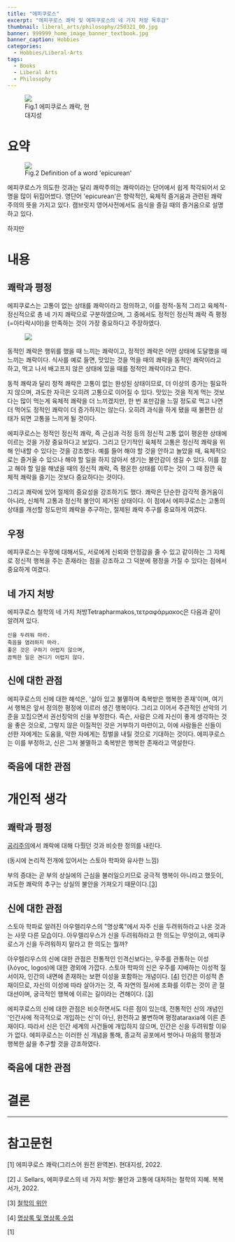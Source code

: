 ```yaml
---
title: "에피쿠로스"
excerpt: "에피쿠로스 쾌락 및 에피쿠로스의 네 가지 처방 독후감"
thumbnail: liberal_arts/philosophy/250321_00.jpg
banner: 999999_home_image_banner_textbook.jpg
banner_caption: Hobbies
categories:
  - Hobbies/Liberal-Arts
tags:
  - Books
  - Liberal Arts
  - Philosophy
---
```


<figure class="align-center" style="width: 30%">
  <a href="{{ site.url }}{{ site.baseurl }}/assets/images/liberal_arts/philosophy/250321_00.jpg">
  <img src="{{ site.url }}{{ site.baseurl }}/assets/images/liberal_arts/philosophy/250321_00.jpg">
  </a>
  <figcaption>
  Fig.1 에피쿠로스 쾌락, 현대지성
  </figcaption>
</figure>

# 요약

<figure class="align-center" style="width: 70%">
  <a href="{{ site.url }}{{ site.baseurl }}/assets/images/liberal_arts/philosophy/250321_03.png">
  <img src="{{ site.url }}{{ site.baseurl }}/assets/images/liberal_arts/philosophy/250321_03.png">
  </a>
  <figcaption>
  Fig.2 Definition of a word 'epicurean'
  </figcaption>
</figure>

에피쿠로스가 의도한 것과는 달리 쾌락주의는 쾌락이라는 단어에서 쉽게 착각되어서 오명을 많이 뒤집어썼다. 영단어 'epicurean'은 향락적인, 육체적 즐거움과 관련된 쾌락주의의 뜻을 가지고 있다. 캠브릿지 영어사전에서도 음식을 즐길 때의 즐거움으로 설명하고 있다.

하지만 

# 내용

## 쾌락과 평정

에피쿠로스는 고통이 없는 상태를 쾌락이라고 정의하고, 이를 정적-동적 그리고 육체적-정신적으로 총 네 가지 쾌락으로 구분하였으며, 그 중에서도 정적인 정신적 쾌락 즉 평정(=아타락시아)을 만족하는 것이 가장 중요하다고 주장하였다.

<figure class="align-center" style="width: 70%">
  <a href="{{ site.url }}{{ site.baseurl }}/assets/images/liberal_arts/philosophy/250321_02.png">
  <img src="{{ site.url }}{{ site.baseurl }}/assets/images/liberal_arts/philosophy/250321_02.png">
  </a>
</figure>

동적인 쾌락은 행위를 했을 때 느끼는 쾌락이고, 정적인 쾌락은 어떤 상태에 도달했을 때 느끼는 쾌락이다. 식사를 예로 들면, 맛있는 것을 먹을 때의 쾌락을 동적인 쾌락이라고 하고, 먹고 나서 배고프지 않은 상태에 있을 때를 정적인 쾌락이라고 한다.

동적 쾌락과 달리 정적 쾌락은 고통이 없는 완성된 상태이므로, 더 이상의 증가는 필요하지 않으며, 과도한 자극은 오히려 고통으로 이어질 수 있다. 맛있는 것을 적게 먹는 것보다는 많이 먹는게 육체적 쾌락을 더 느끼겠지만, 한 번 포만감을 느낄 정도로 먹고 나면 더 먹어도 정적인 쾌락이 더 증가하지는 않는다. 오히려 과식을 하게 됐을 때 불편한 상태가 되면 고통을 느끼게 될 것이다.

에피쿠로스는 정적인 정신적 쾌락, 즉 근심과 걱정 등의 정신적 고통 없이 평온한 상태에 이르는 것을 가장 중요하다고 보았다. 그리고 단기적인 육체적 고통은 정신적 쾌락을 위해 인내할 수 있다는 것을 강조했다. 예를 들어 해야 할 것을 안하고 놀았을 때, 육체적으로는 즐거울 수 있으나 해야 할 일을 하지 않아서 생기는 불안감이 생길 수 있다. 이를 참고 해야 할 일을 해냈을 때의 정신적 쾌락, 즉 평온한 상태를 이루는 것이 그 때 잠깐 육체적 쾌락을 즐기는 것보다 중요하다는 것이다.

그리고 쾌락에 있어 절제의 중요성을 강조하기도 했다. 쾌락은 단순한 감각적 즐거움이 아니라, 신체적 고통과 정신적 불안이 제거된 상태이다. 이 점에서 에피쿠로스는 고통의 상태를 개선할 정도만의 쾌락을 추구하는, 절제된 쾌락 추구를 중요하게 여겼다.

## 우정

에피쿠로스는 우정에 대해서도, 서로에게 신뢰와 안정감을 줄 수 있고 같이하는 그 자체로 정신적 행복을 주는 존재라는 점을 강조하고 그 덕분에 평정을 가질 수 있다는 점에서 중요하게 여겼다.

## 네 가지 처방

에피쿠로스 철학의 네 가지 처방Tetrapharmakos,τετραφάρμακος은 다음과 같이 알려져 있다.

    신을 두려워 마라.
    죽음을 염려하지 마라.
    좋은 것은 구하기 어렵지 않으며,
    끔찍한 일은 견디기 어렵지 않다.

## 신에 대한 관점

에피쿠로스의 신에 대한 해석은, '살아 있고 불멸하며 축복받은 행복한 존재'이며, 여기서 행복은 앞서 정의한 평정에 이르러 생긴 행복이다. 그리고 이어서 주관적인 선악의 기준을 꼬집으면서 권선징악의 신을 부정한다. 즉슨, 사람은 으레 자신이 좋게 생각하는 것을 좋은 것으로, 그렇지 않은 이질적인 것은 거부하기 마련이고, 이에 사람들은 신들이 선한 자에게는 도움을, 악한 자에게는 징벌을 내릴 것으로 기대하는 것이다. 에피쿠로스는 이를 부정하고, 신은 그저 불멸하고 축복받은 행복한 존재라고 역설한다.

## 죽음에 대한 관점



# 개인적 생각

## 쾌락과 평정

<a href="https://ingyu-lee.github.io/hobbies/liberal-arts/utilitarianism-01/">공리주의</a>에서 쾌락에 대해 다뤘던 것과 비슷한 정의를 내린다.

(동시에 논리적 전개에 있어서는 스토아 학파와 유사한 느낌)

부의 증대는 곧 부의 상실에의 근심을 불러일으키므로 궁극적 행복이 아니라고 했듯이, 과도한 쾌락의 추구는 상실의 불안을 가져오기 때문이다.[[3]](#footnote_1)

## 신에 대한 관점

스토아 학파로 알려진 아우렐리우스의 "명상록"에서 자주 신을 두려워하라고 나온 것과는 사뭇 다른 모습이다. 아우렐리우스가 신을 두려워하라고 한 의도는 무엇이고, 에피쿠로스가 신을 두려워하지 말라고 한 의도는 뭘까?

아우렐리우스의 신에 대한 관점은 전통적인 인격신보다는, 우주를 관통하는 이성(λόγος, logos)에 대한 경외에 가깝다. 스토아 학파의 신은 우주를 지배하는 이성적 질서이자, 인간의 내면에 존재하는 보편 이성을 포함하는 개념이다. [[4]](#footnote_2) 인간은 이성적 존재이므로, 자신의 이성에 따라 살아가는 것, 즉 자연의 질서에 조화를 이루는 것이 곧 절대선이며, 궁극적인 행복에 이르는 길이라는 견해이다. [[3]](#footnote_1)

에피쿠로스의 신에 대한 관점은 비슷하면서도 다른 점이 있는데, 전통적인 신의 개념인 '인간사에 적극적으로 개입하는 신'이 아닌, 완전하고 불변하며 평정ataraxia에 이른 존재이다. 따라서 신은 인간 세계의 사건들에 개입하지 않으며, 인간은 신을 두려워할 이유가 없다. 에피쿠로스는 이러한 신 개념을 통해, 종교적 공포에서 벗어나 마음의 평정과 행복한 삶을 추구할 것을 강조하였다.

## 죽음에 대한 관점



# 결론


---

# 참고문헌

[1] 에피쿠로스 쾌락(그리스어 원전 완역본). 현대지성, 2022.

[2] J. Sellars, 에피쿠로스의 네 가지 처방: 불안과 고통에 대처하는 철학의 지혜. 복복서가, 2022.

<a name="footnote_1">[3]</a> <a href="{{ site.url }}{{ site.baseurl }}/hobbies/liberal-arts/consolatione-philosophiae-00/">철학의 위안</a>

<a name="footnote_2">[4]</a> <a href="{{ site.url }}{{ site.baseurl }}/hobbies/liberal-arts/meditations-00/">명상록 및 명상록 수업</a>

[1]	
